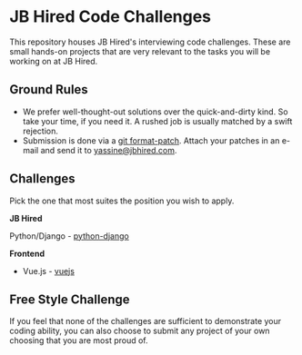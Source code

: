 # JB Hired Code Challenges

This repository houses JB Hired's interviewing code challenges. These are small hands-on
projects that are very relevant to the tasks you will be working on at JB Hired.


## Ground Rules

* We prefer well-thought-out solutions over the quick-and-dirty kind. So take your time,
  if you need it. A rushed job is usually matched by a swift rejection.
* Submission is done via a [git format-patch](https://git-scm.com/docs/git-format-patch). Attach
  your patches in an e-mail and send it to [yassine@jbhired.com](mailto:yassine@jbhired.com).


## Challenges

Pick the one that most suites the position you wish to apply.

**JB Hired**

Python/Django - [python-django](https://gitlab.com/jbengine/challenges/tree/master/python_django)

**Frontend**

* Vue.js - [vuejs](https://github.com/jb-engine/challenges/tree/master/vue_js)


## Free Style Challenge

If you feel that none of the challenges are sufficient to demonstrate your coding ability,
you can also choose to submit any project of your own choosing that you are most proud of.
